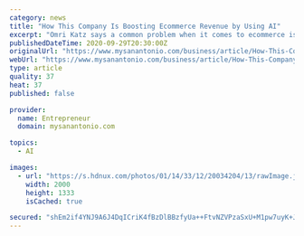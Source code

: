 ```yaml
---
category: news
title: "How This Company Is Boosting Ecommerce Revenue by Using AI"
excerpt: "Omri Katz says a common problem when it comes to ecommerce is converting a user into a customer. When someone visits an online store, “98% of online users will leave the online store without completing a purchase,"
publishedDateTime: 2020-09-29T20:30:00Z
originalUrl: "https://www.mysanantonio.com/business/article/How-This-Company-Is-Boosting-Ecommerce-Revenue-by-15606348.php"
webUrl: "https://www.mysanantonio.com/business/article/How-This-Company-Is-Boosting-Ecommerce-Revenue-by-15606348.php"
type: article
quality: 37
heat: 37
published: false

provider:
  name: Entrepreneur
  domain: mysanantonio.com

topics:
  - AI

images:
  - url: "https://s.hdnux.com/photos/01/14/33/12/20034204/13/rawImage.jpg"
    width: 2000
    height: 1333
    isCached: true

secured: "shEm2if4YNJ9A6J4DqICriK4fBzDlBBzfyUa++FtvNZVPzaSxU+M1pw7uyK+JvKSVp1w8G4Lsh9ztS/AUFonMlCU4cT+DEZOkPy2ITBXpIx7VkiPBTgvrb4/2QZmlz++ivYQtqzyo/asM9pSbnfaMNCNw4faD5QFJ3Xu57aK1DJS5I/XiOakoj5nCMPxdaZjH3LxyCzecwGukrDY9nRlD/0jlzjTGqd5ZL/h8voQb92SFDzM2aShkU9tFkwsqMbvac11t94HveeBK+4/ixL5lLL7yffZ+J/6n+O980kO8d6WXR8VIByNDYf/N6ow1YDMB5XOtKZMDNcJDE5C2TYNjOPa/WHkDf2ATwiow6wU1DQ=;Nv0IURcTn4hfYk35pnmDjA=="
---
```


